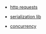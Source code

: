 * [http requests](https://medium.com/@rohan.s.jahagirdar/android-http-requests-in-kotlin-with-okhttp-5525f879b9e5)

* [serialization lib](https://github.com/Kotlin/kotlinx.serialization)

* [concurrency](https://stackoverflow.com/questions/53079234/how-to-update-ui-in-coroutines-in-kotlin-1-3)
